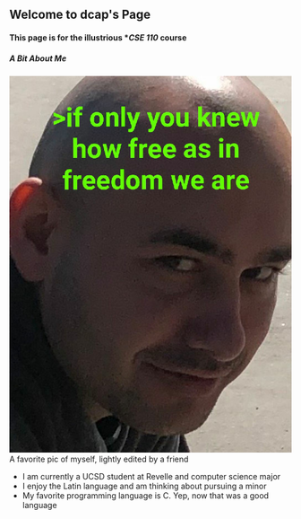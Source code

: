 ## Welcome to dcap's Page
#### This page is for the illustrious **CSE 110* course

##### A Bit About Me
![a pic of me](/img/freedom.jpg)
A favorite pic of myself, lightly edited by a friend

* I am currently a UCSD student at Revelle and computer science major
* I enjoy the Latin language and am thinking about pursuing a minor
* My favorite programming language is C. Yep, now that was a good language
